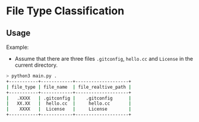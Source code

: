 # File Type Classification

## Usage

Example:

*   Assume that there are three files `.gitconfig`, `hello.cc` and `License` in the current directory.

```bash
> python3 main.py .
+-----------+------------+--------------------+
| file_type | file_name  | file_realtive_path |
+-----------+------------+--------------------+
|   .XXXX   | .gitconfig |    .gitconfig      |
|   XX.XX   |  hello.cc  |     hello.cc       |
|    XXXX   |  License   |     License        |
+-----------+------------+--------------------+
```
